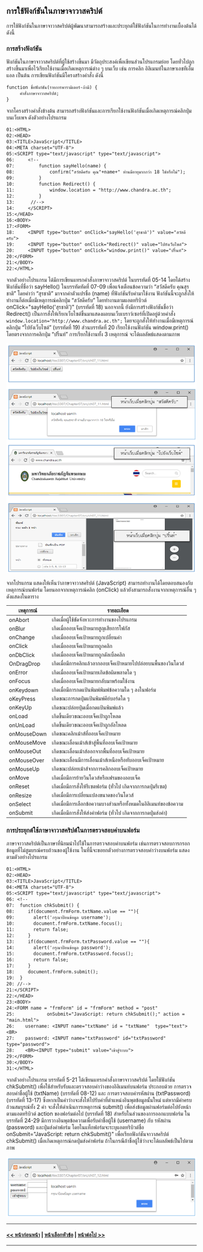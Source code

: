## การใช้ฟังก์ชันในภาษาจาวาสคริปต์

การใช้ฟังก์ชันในภาษาจาวาสคริปต์ผู้พัฒนาสามารถสร้างและประยุกต์ใช้ฟังก์ชันในการทำงานเบื้องต้นได้ ดังนี้

### การสร้างฟังก์ชัน

ฟังก์ชันในภาษาจาวาสคริปต์ที่ผู้ใช้สร้างขึ้นมา มีวัตถุประสงค์เพื่อเขียนส่วนโปรแกรมย่อย โดยทั่วไปถูกสร้างขึ้นมาเพื่อไว้เรียกใช้งานเมื่อเกิดเหตุการณ์ต่าง ๆ บนเว็บ เช่น การคลิก
อิลิเมนท์ในภาษาเอชทีเอ็มแอล เป็นต้น การเขียนฟังก์ชันมีโครงสร้างคำสั่ง ดังนี้

```
function ชื่อฟังก์ชัน(รายการพารามิเตอร์-ถ้ามี) {
     คำสั่งภาษาจาวาสคริปต์;
}
```

จากโครงสร้างคำสั่งข้างต้น สามารถสร้างฟังก์ชันและการเรียกใช้งานฟังก์ชันเมื่อเกิดเหตุการณ์คลิกปุ่มบนเว็บเพจ ดังตัวอย่างโปรแกรม

```
01:<HTML>
02:<HEAD>
03:<TITLE>JavaScript</TITLE>
04:<META charset="UTF-8">
05:<SCRIPT type="text/javascript" type="text/javascript">
06:	    <!--
07:	        function sayHello(name) {
08:	            confirm("สวัสดีครับ คุณ"+name+" ท่านมีอายุมากกว่า 18 ใช่หรือไม่");
09:	        }
10:	        function Redirect() {
11:	            window.location = "http://www.chandra.ac.th";
12:	        }
13:	     //-->
14:	    </SCRIPT>
15:</HEAD>
16:<BODY>
17:<FORM>
18:	    <INPUT type="button" onClick="sayHello('สุรชาติ')" value="สวัสดีครับ">
19:	    <INPUT type="button" onClick="Redirect()" value="ไปยังเว็บไซต์">
20:	    <INPUT type="button" onClick="window.print()" value="ปริ้นท์">  
20:</FORM>  
21:</BODY>
22:</HTML>
```

จากตัวอย่างโปรแกรม ได้มีการเขียนแทรกคำสั่งภาษาจาวาสคริปต์ ในบรรทัดที่ 05-14 โดยได้สร้างฟังก์ชันที่ชื่อว่า sayHello() ในบรรทัดทัดที่ 07-09 เพื่อแจ้งเตือนข้อความว่า “สวัสดีครับ คุณสุรชาติ” โดยคำว่า “สุรชาติ” มาจากค่าตัวแปรชื่อ (name) ที่ฟังก์ชันรับค่ามาใช้งาน ฟังก์ชันนี้จะถูกสั่งให้ทำงานก็ต่อเมื่อมีเหตุการณ์คลิกปุ่ม “สวัสดีครับ” โดยทำงานตามแอตทริบิวต์ onClick="sayHello('สุรชาติ')" (บรรทัดที่ 18) นอกจากนี้ ยังมีการสร้างฟังก์ชันชื่อว่า Redirect() เป็นการสั่งให้เรียกเว็บไซต์ขึ้นมาแสดงผลบนเว็บเบราว์เซอร์ที่เปิดอยู่ด้วยคำสั่ง ```window.location="http://www.chandra.ac.th";``` โดยจะถูกสั่งให้ทำงานเมื่อมีเหตุการณ์คลิกปุ่ม “ไปยังเว็บไซต์” (บรรทัดที่ 19) ส่วนบรรทัดที่ 20 เรียกใช้งานฟังก์ชัน window.print() โดยตรงจากการคลิกปุ่ม “ปริ้นท์” การเรียกใช้งานทั้ง 3 เหตุการณ์ จะได้ผลลัพธ์แสดงตามภาพ

<img src=img/0706.png>

จากโปรแกรม แสดงให้เห็นว่าภาษาจาวาสคริปต์ (JavaScript) สามารถทำงานได้โดยตอบสนองกับเหตุการณ์บนฟอร์ม โดยนอกจากเหตุการณ์คลิก (onClick) แล้วยังสามารถสั่งงานจากเหตุการณ์อื่น ๆ ดังแสดงในตาราง

| เหตุการณ์	| รายละเอียด |
| --- | --- |
| onAbort	| เกิดเมื่อผู้ใช้ขัดจังหวะการทำงานของโปรแกรม |
| onBlur	| เกิดเมื่อออบเจ็คเป้าหมายสูญเสียการโฟกัส |
| onChange	| เกิดเมื่อออบเจ็คเป้าหมายถูกเปลี่ยนค่า |
| onClick	| เกิดเมื่อออบเจ็คเป้าหมายถูกคลิก |
| onDbClick	| เกิดเมื่อออบเจ็คเป้าหมายถูกดัลเบิ้ลคลิก |
| OnDragDrop	| เกิดเมื่อมีการคลิกแล้วลากออบเจ็คเป้าหมายไปปล่อยบนพื้นของวินโดวส์ |
| onError	| เกิดเมื่อออบเจ็คเป้าหมายเกิดข้อผิดพลาดใด ๆ |
| onFocus	| เกิดเมื่อออบเจ็คเป้าหมายกลับมาพร้อมใช้งาน |
| onKeydown	| เกิดเมื่อมีการกดแป้นพิมพ์พิมพ์ข้อความใด ๆ ลงในฟอร์ม |
| oKeyPress	| เกิดขณะการกดปุ่มแป้นพิมพ์คีย์บอร์ดใด ๆ |
| onKeyUp	| เกิดขณะปล่อยปุ่มเมื่อกดแป้นพิมพ์แล้ว |
| onLoad	| เกิดขึ้นเดียวขณะออบเจ็คเป้าถูกโหลด |
| onUnLoad	| เกิดขึ้นเดียวขณะออบเจ็คเป้าถูกอัลโหลด |
| onMouseDown	| เกิดขณะคลิกเม้าส์ที่ออบเจ็คเป้าหมาย |
| onMouseMove	| เกิดขณะเลื่อนเม้าส์เข้าสู่พื้นที่ออบเจ็คเป้าหมาย |
| onMouseOut	| เกิดขณะเลื่อนเม้าส์ออกจากพื้นที่ออบเจ็คเป้าหมาย |
| onMouseOver	| เกิดขณะเลื่อนมีการเลื่อนเม้าส์เหนือหรือทับออบเจ็คเป้าหมาย |
| onMouseUp	| เกิดขณะปล่อยเม้าส์จากการคลิกออบเจ็คเป้าหมาย |
| onMove	| เกิดเมื่อมีการย้ายวินโดวส์หรือเฟรมของออบเจ็ค |
| onReset	| เกิดเมื่อมีการสั่งให้รีเซตฟอร์ม (ทั่วไป เกิดจากการกดปุ่มรีเซต) |
| onResize	| เกิดเมื่อมีการเปลี่ยนแปลงขนาดของวินโดวส์ |
| onSelect	| เกิดเมื่อมีการเลือกข้อความบางส่วนหรือทั้งหมดในอิลิเมนท์ของข้อความ |
| onSubmit	| เกิดเมื่อมีการสั่งให้ส่งค่าฟอร์ม (ทั่วไป เกิดจากการกดปุ่มส่งค่า) |

### การประยุกต์ใช้ภาษาจาวาสคริปต์ในการตรวจสอบค่าบนฟอร์ม
ภาษาจาวาสคริปต์เป็นภาษาที่นิยมนำไปใช้ในการตรวจสอบค่าบนฟอร์ม เช่นการตรวจสอบการกรอกข้อมูลที่ไม่สูมบรณ์ครบถ้วนของผู้ใช้งาน ในที่นี้จะขอยกตัวอย่างการตรวจสอบค่าว่างบนฟอร์ม แสดงตามตัวอย่างโปรแกรม

```
01:<HTML>
02:<HEAD>
03:<TITLE>JavaScript</TITLE>
04:<META charset="UTF-8">
05:<SCRIPT type="text/javascript" type="text/javascript">
06:	<!--
07:	 function chkSubmit() {
08:	    if(document.frmForm.txtName.value == ""){
09:	      alert('กรุณาป้อนข้อมูล username');
10:	      document.frmForm.txtName.focus();
11:	      return false;
12:	    }
13:	    if(document.frmForm.txtPassword.value == ""){
14:	      alert('กรุณาป้อนข้อมูล password');
15:	      document.frmForm.txtPassword.focus();
16:	      return false;
17:	    }
18:	    document.frmForm.submit();
19:	 }
20:	//-->
21:</SCRIPT>
22:</HEAD>
23:<BODY>
24:<FORM name = "frmForm" id = "frmForm" method = "post" 
25:	           onSubmit="JavaScript: return chkSubmit();" action = "main.html">
26:	   username: <INPUT name="txtName" id = "txtName"  type="text"><BR>  
27:	   password: <INPUT name="txtPassword" id="txtPassword" type="password">
28:	   <BR><INPUT type="submit" value="เข้าสู่ระบบ">
29:</FORM> 
30:</BODY>
31:</HTML>
```

จากตัวอย่างโปรแกรม บรรทัดที่ 5-21 ได้เขียนแทรกคำสั่งภาษาจาวาสคริปต์ โดยใช้ฟังก์ชัน chkSubmit() เพื่อใช้สำหรับรับและตรวจสอบค่าว่างของอิลิเมนท์บนฟอร์ม ประกอบด้วย การตรวจสอบค่าชื่อผู้ใช้ (txtName) (บรรทัดที่ 08-12) และ การตรวจสอบค่ารหัสผ่าน (txtPassword) (บรรทัดที่ 13-17) ซึ่งหากเป็นค่าว่างจะสั่งให้ไปรับค่าที่ตำแหน่งอินพุตข้อมูลนั้นใหม่ แต่หากมีค่าครบถ้วนสมบูรณ์ทั้ง 2 ค่า จะสั่งให้ดำเนินการเหตุการณ์ submit() เพื่อส่งข้อมูลผ่านฟอร์มต่อไปยังหน้าตามแอตทริบิวต์ action ของฟอร์มต่อไป (บรรทัดที่ 18) สำหรับในส่วนของการออกแบบฟอร์ม ในบรรทัดที่ 24-29 มีการวางอินพุตข้อความเพื่อรับค่าชื่อผู้ใช้ (username) กับ รหัสผ่าน (password) และปุ่มส่งค่าฟอร์ม โดยในแท็กฟอร์มจะระบุแอตทริบิวต์ชื่อ onSubmit="JavaScript: return chkSubmit()" เพื่อเรียกฟังก์ชันจาวาสคริปต์ chkSubmit() เมื่อเกิดเหตุการณ์กดปุ่มส่งค่าฟอร์ม ถ้าในกรณีถ้าชื่อผู้ใช้ว่างจะได้ผลลัพธ์เป็นไปตามภาพ

<img src=img/0707.png>

---
#### [<< หน้าก่อนหน้า](0704.md) | [หน้าเลือกหัวข้อ](README.md) | [หน้าต่อไป >>](0710.md)
---
